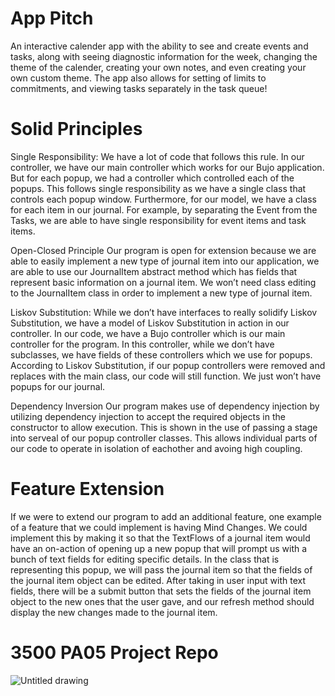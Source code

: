 # App Pitch
An interactive calender app with the ability to see and create events and tasks,
along with seeing diagnostic information for the week, changing the theme of the calender,
creating your own notes, and even creating your own custom theme. 
The app also allows for setting of limits to commitments,
and viewing tasks separately in the task queue!

# Solid Principles

Single Responsibility: We have a lot of code that follows this rule. In our controller, we have our main controller which works for our Bujo application. But for each popup, we had a controller which controlled each of the popups. This follows single responsibility as we have a single class that controls each popup window. Furthermore, for our model, we have a class for each item in our journal. For example, by separating the Event from the Tasks, we are able to have single responsibility for event items and task items.

Open-Closed Principle
Our program is open for extension because we are able to easily implement a new type of journal item into our application, we are able to use our JournalItem abstract method which has fields that represent basic information on a journal item. We won’t need class editing to the JournalItem class in order to implement a new type of journal item.

Liskov Substitution: While we don’t have interfaces to really solidify Liskov Substitution, we have a model of Liskov Substitution in action in our controller. In our code, we have a Bujo controller which is our main controller for the program. In this controller, while we don’t have subclasses, we have fields of these controllers which we use for popups. According to Liskov Substitution, if our popup controllers were removed and replaces with the main class, our code will still function. We just won’t have popups for our journal. 

Dependency Inversion 
Our program makes use of dependency injection by utilizing 
dependency injection to accept the required objects in the  
constructor to allow execution. This is shown in the use of passing a stage into serveal of our popup controller classes. This allows individual parts of our code to operate in isolation of eachother and avoing high coupling.

# Feature Extension

If we were to extend our program to add an additional feature, one example of a feature that we could implement is having Mind Changes. We could implement this by making it so that the TextFlows of a journal item would have an on-action of opening up a new popup that will prompt us with a bunch of text fields for editing specific details. In the class that is representing this popup, we will pass the journal item so that the fields of the journal item object can be edited. After taking in user input with text fields, there will be a submit button that sets the fields of the journal item object to the new ones that the user gave, and our refresh method should display the new changes made to the journal item.

# 3500 PA05 Project Repo

![Untitled drawing](https://github.com/CS-3500-OOD/pa05-cessnachenandthatch/assets/78924156/14339572-2042-4595-b88f-9b1d889c8719)
